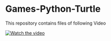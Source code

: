 # Games-Python-Turtle

This repository contains files of following Video

[![Watch the video](https://img.youtube.com/vi/m9edkuB3wUE/0.jpg)](https://youtu.be/m9edkuB3wUE)
